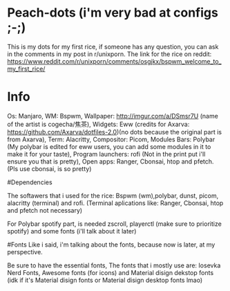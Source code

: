 # Peach-dots (i'm very bad at configs ;-;)
This is my dots for my first rice, if someone has any question, you can ask in the comments in my post in r/unixporn. The link for the rice on reddit: https://www.reddit.com/r/unixporn/comments/osgjkx/bspwm_welcome_to_my_first_rice/

# Info

Os: Manjaro,
WM: Bspwm,
Wallpaper: http://imgur.com/a/DSmsr7U (name of the artist is cogecha/焦茶),
Widgets: Eww (credits for Axarva: https://github.com/Axarva/dotfiles-2.0)(no dots because the original part is from Axarva),
Term: Alacritty,
Compositor: Picom,
Modules Bars: Polybar (My polybar is edited for eww users, you can add some modules in it to make it for your taste),
Program launchers: rofi (Not in the print put i'll ensure you that is pretty),
Open apps: Ranger, Cbonsai, htop and pfetch. (Pls use cbonsai, is so pretty)

#Dependencies

The softawers that i used for the rice: Bspwm (wm),polybar, dunst, picom, alacritty (terminal) and rofi. (Terminal aplications like: Ranger, Cbonsai, htop and pfetch not necessary)

For Polybar spotify part, is needed zscroll, playerctl (make sure to prioritize spotify) and some fonts (i'll talk about it later)

#Fonts
Like i said, i'm talking about the fonts, because now is later, at my perspective. 

Be sure to have the essential fonts, The fonts that i mostly use are: Iosevka Nerd Fonts, Awesome fonts (for icons) and Material disign dekstop fonts (idk if it's Material disign fonts or Material disign desktop fonts lmao)
